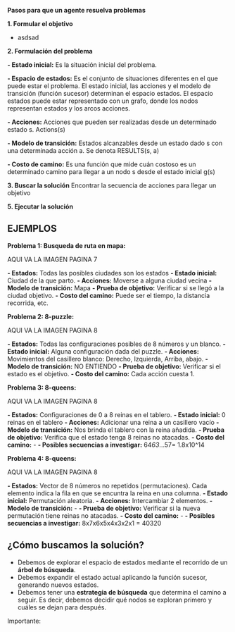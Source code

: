 
**Pasos para que un agente resuelva problemas**

**1. Formular el objetivo**

- asdsad

**2. Formulación del problema**

**- Estado inicial:** Es la situación inicial del problema.

**- Espacio de estados:** Es el conjunto de situaciones diferentes en el que puede estar el problema. El estado inicial, las acciones y el modelo de transición (función sucesor) determinan el espacio estados. El espacio estados puede estar representado con un grafo, donde los nodos representan estados y los arcos acciones.

**- Acciones:** Acciones que pueden ser realizadas desde un determinado estado s. Actions(s)

**- Modelo de transición:** Estados alcanzables desde un estado dado s con una determinada acción a. Se denota RESULTS(s, a)

**- Costo de camino:** Es una función que mide cuán costoso es un determinado camino para llegar a un nodo s desde el estado inicial g(s)

**3. Buscar la solución**
Encontrar la secuencia de acciones para llegar un objetivo

**5. Ejecutar la solución**

## EJEMPLOS

**Problema 1: Busqueda de ruta en mapa:**

AQUI VA LA IMAGEN PAGINA 7

**- Estados:** Todas las posibles ciudades son los estados
**- Estado inicial:** Ciudad de la que parto.
**- Acciones:** Moverse a  alguna ciudad vecina
**- Modelo de transición:** Mapa
**- Prueba de objetivo:** Verificar si se llegó a la ciudad objetivo.
**- Costo del camino:** Puede ser el tiempo, la distancia recorrida, etc.

**Problema 2: 8-puzzle:**

AQUI VA LA IMAGEN PAGINA 8

**- Estados:** Todas las configuraciones posibles de 8 números y un blanco.
**- Estado inicial:** Alguna configuración dada del puzzle. 
**- Acciones:** Movimientos del casillero blanco: Derecho, Izquierda, Arriba, abajo.
**- Modelo de transición:** NO ENTIENDO
**- Prueba de objetivo:** Verificar si el estado es el objetivo.
**- Costo del camino:** Cada acción cuesta 1. 


**Problema 3: 8-queens:**

AQUI VA LA IMAGEN PAGINA 8

**- Estados:** Configuraciones de 0 a 8 reinas en el tablero. 
**- Estado inicial:** 0 reinas en el tablero
**- Acciones:** Adicionar una reina a un casillero vacío
**- Modelo de transición:** Nos brinda el tablero con la reina añadida. 
**- Prueba de objetivo:** Verifica que el estado tenga 8 reinas no atacadas.
**- Costo del camino:** -
**- Posibles secuencias a investigar:** 64*63*...57= 1.8x10^14

**Problema 4: 8-queens:**

AQUI VA LA IMAGEN PAGINA 8

**- Estados:** Vector de 8 números no repetidos (permutaciones). Cada elemento indica la fila en que se encuntra la reina en una columna.
**- Estado inicial:** Permutación aleatoria.
**- Acciones:** Intercambiar 2 elementos.
**- Modelo de transición:** -
**- Prueba de objetivo:** Verificar si la nueva permutación tiene reinas no atacadas. 
**- Costo del camino:** -
**- Posibles secuencias a investigar:** 8x7x6x5x4x3x2x1 = 40320

## ¿Cómo buscamos la solución?

-	Debemos de explorar el espacio de estados mediante el recorrido de un **árbol de búsqueda**. 
-	Debemos expandir el estado actual aplicando la función sucesor, generando nuevos estados.
-	Debemos tener una **estrategia de búsqueda** que determina el camino a seguir. Es decir, debemos decidir qué nodos se exploran primero y cuáles se dejan para después. 

Importante: 



<!--stackedit_data:
eyJoaXN0b3J5IjpbLTEyNzc2MTc1LDE3MTQ2NDgyMjAsLTExMz
k0MDM4ODksLTEyNjMxNjk4MjYsLTIwNDA4ODU5MzUsOTE4Nzg3
MzQwLC0yMDQzNTc4MzQ2LDEyMjU5Njg0OTgsLTEyNzQ3Nzg1MD
ksNDk3ODE4ODEwXX0=
-->